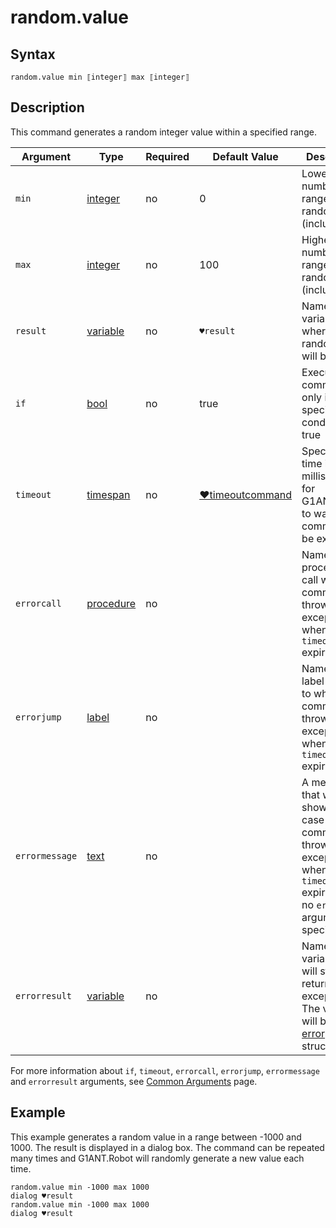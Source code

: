 # random.value

## Syntax

```G1ANT
random.value min ⟦integer⟧ max ⟦integer⟧
```

## Description

This command generates a random integer value within a specified range.

| Argument | Type | Required | Default Value | Description |
| -------- | ---- | -------- | ------------- | ----------- |
|`min`| [integer](G1ANT.Language/G1ANT.Language/Structures/IntegerStructure.md) | no| 0| Lowest number in the range for a random value (inclusive) |
|`max`| [integer](G1ANT.Language/G1ANT.Language/Structures/IntegerStructure.md) | no| 100| Highest number in the range for a random value (inclusive) |
| `result`       | [variable](G1ANT.Language/G1ANT.Language/Structures/VariableStructure.md) | no       | `♥result`                                                   | Name of a variable where the random value will be stored |
| `if`           | [bool](G1ANT.Language/G1ANT.Language/Structures/BooleanStructure.md) | no       | true                                                        | Executes the command only if a specified condition is true   |
| `timeout`      | [timespan](G1ANT.Language/G1ANT.Language/Structures/TimeSpanStructure.md) | no       | [♥timeoutcommand](G1ANT.Language/G1ANT.Addon.Core/Variables/TimeoutCommandVariable.md) | Specifies time in milliseconds for G1ANT.Robot to wait for the command to be executed |
| `errorcall`    | [procedure](G1ANT.Language/G1ANT.Language/Structures/ProcedureStructure.md) | no       |                                                             | Name of a procedure to call when the command throws an exception or when a given `timeout` expires |
| `errorjump`    | [label](G1ANT.Language/G1ANT.Language/Structures/LabelStructure.md) | no       |                                                             | Name of the label to jump to when the command throws an exception or when a given `timeout` expires |
| `errormessage` | [text](G1ANT.Language/G1ANT.Language/Structures/TextStructure.md) | no       |                                                             | A message that will be shown in case the command throws an exception or when a given `timeout` expires, and no `errorjump` argument is specified |
| `errorresult`  | [variable](G1ANT.Language/G1ANT.Language/Structures/VariableStructure.md) | no       |                                                             | Name of a variable that will store the returned exception. The variable will be of [error](G1ANT.Language/G1ANT.Language/Structures/ErrorStructure.md) structure  |

For more information about `if`, `timeout`, `errorcall`, `errorjump`, `errormessage` and `errorresult` arguments, see [Common Arguments](G1ANT.Manual/appendices/common-arguments.md) page.

## Example

This example generates a random value in a range between -1000 and 1000. The result is displayed in a dialog box. The command can be repeated many times and G1ANT.Robot will randomly generate a new value each time.

```G1ANT
random.value min -1000 max 1000
dialog ♥result
random.value min -1000 max 1000
dialog ♥result
```


